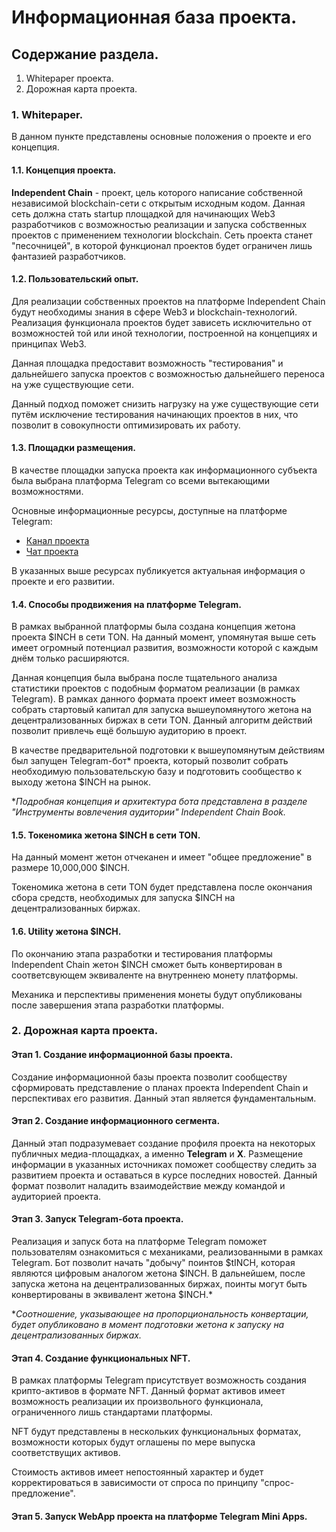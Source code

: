 # Информационная база проекта.

## Содержание раздела.
1. Whitepaper проекта.
2. Дорожная карта проекта.

### 1. Whitepaper.
В данном пункте представлены основные положения о проекте и его концепция.

#### 1.1. Концепция проекта.
**Independent Chain** - проект, цель которого написание собственной независимой blockchain-сети с открытым исходным кодом. Данная сеть должна стать startup площадкой для начинающих Web3 разработчиков с возможностью реализации и запуска собственных проектов с применением технологии blockchain. Сеть проекта станет "песочницей", в которой функционал проектов будет ограничен лишь фантазией разработчиков.

#### 1.2. Пользовательский опыт.
Для реализации собственных проектов на платформе Independent Chain будут необходимы знания в сфере Web3 и blockchain-технологий. Реализация функционала проектов будет зависеть исключительно от возможностей той или иной технологии, построенной на концепциях и принципах Web3.

Данная площадка предоставит возможность "тестирования" и дальнейшего запуска проектов с возможностью дальнейшего переноса на уже существующие сети.

Данный подход поможет снизить нагрузку на уже существующие сети путём исключение тестирования начинающих проектов в них, что позволит в совокупности оптимизировать их работу.

#### 1.3. Площадки размещения.
В качестве площадки запуска проекта как информационного субъекта была выбрана платформа Telegram со всеми вытекающими возможностями.

Основные информационные ресурсы, доступные на платформе Telegram:
- [Канал проекта](https://t.me/inch_ton)
- [Чат проекта](https://t.me/inch_ton_chat)

В указанных выше ресурсах публикуется актуальная информация о проекте и его развитии.

#### 1.4. Способы продвижения на платформе Telegram.
В рамках выбранной платформы была создана концепция жетона проекта $INCH в сети TON. На данный момент, упомянутая выше сеть имеет огромный потенциал развития, возможности которой с каждым днём только расширяются.

Данная концепция была выбрана после тщательного анализа статистики проектов с подобным форматом реализации (в рамках Telegram). В рамках данного формата проект имеет возможность собрать стартовый капитал для запуска вышеупомянутого жетона на децентрализованных биржах в сети TON. Данный алгоритм действий позволит привлечь ещё большую аудиторию в проект.

В качестве предварительной подготовки к вышеупомянутым действиям был запущен Telegram-бот* проекта, который позволит собрать необходимую пользовательскую базу и подготовить сообщество к выходу жетона $INCH на рынок.

**Подробная концепция и архитектура бота представлена в разделе "Инструменты вовлечения аудитории" Independent Chain Book.*

#### 1.5. Токеномика жетона $INCH в сети TON.
На данный момент жетон отчеканен и имеет "общее предложение" в размере 10,000,000 $INCH.

Токеномика жетона в сети TON будет представлена после окончания сбора средств, необходимых для запуска $INCH на децентрализованных биржах.

#### 1.6. Utility жетона $INCH.
По окончанию этапа разработки и тестирования платформы Independent Chain жетон $INCH сможет быть конвертирован в соответсвующем эквиваленте на внутреннею монету платформы. 

Механика и перспективы применения монеты будут опубликованы после завершения этапа разработки платформы.

### 2. Дорожная карта проекта.

#### Этап 1. Создание информационной базы проекта.
Создание информационной базы проекта позволит сообществу сформировать представление о планах проекта Independent Chain и перспективах его развития. Данный этап является фундаментальным. 

#### Этап 2. Создание информационного сегмента.
Данный этап подразумевает создание профиля проекта на некоторых публичных медиа-площадках, а именно **Telegram** и **X**. Размещение информации в указанных источниках поможет сообществу следить за развитием проекта и оставаться в курсе последних новостей. Данный формат позволит наладить взаимодействие между командой и аудиторией проекта.

#### Этап 3. Запуск Telegram-бота проекта.
Реализация и запуск бота на платформе Telegram поможет пользователям ознакомиться с механиками, реализованными в рамках Telegram. Бот позволит начать "добычу" поинтов $tINCH, которая являются цифровым аналогом жетона $INCH. В дальнейшем, после запуска жетона на децентрализованных биржах, поинты могут быть конвертированы в эквивалент жетона $INCH.*

**Соотношение, указывающее на пропорциональность конвертации, будет опубликовано в момент подготовки жетона к запуску на децентрализованных биржах.*

#### Этап 4. Создание функциональных NFT.
В рамках платформы Telegram присутствует возможность создания крипто-активов в формате NFT. Данный формат активов имеет возможность реализации их произвольного функционала, ограниченного лишь стандартами платформы.

NFT будут представлены в нескольких функциональных форматах, возможности которых будут оглашены по мере выпуска соответствущих активов.

Стоимость активов имеет непостоянный характер и будет корректироваться в зависимости от спроса по принципу "спрос-предложение".

#### Этап 5. Запуск WebApp проекта на платформе Telegram Mini Apps.